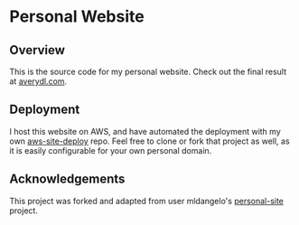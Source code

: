 # Personal Website

## Overview

This is the source code for my personal website. Check out the final result at [averydl.com](https://averydl.com).

## Deployment

I host this website on AWS, and have automated the deployment with my own [aws-site-deploy](https://github.com/averydl/aws-site-deploy) repo. Feel free to clone or fork that project as well, as it is easily configurable for your own personal domain.

## Acknowledgements

This project was forked and adapted from user mldangelo's [personal-site](https://github.com/mldangelo/personal-site) project.
